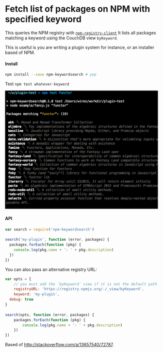 # Fetch list of packages on NPM with specified keyword

This queries the NPM registry with
[`npm-registry-client`](https://github.com/npm/npm-registry-client)
It lists all packages matching a keyword using the CouchDB view `byKeyword`.

This is useful is you are writing a plugin system for instance, or an
installer based of NPM.

#### Install

```sh
npm install --save npm-keywordsearch # yep
```

Test `npm test whatever-keyword`

[![example screenshot](example/fancyhipster.png)](example/fancy.js)


#### API

```js
var search = require('npm-keywordsearch')

search('my-plugin', function (error, packages) {
  packages.forEach(function (pkg) {
    console.log(pkg.name + ': ' + pkg.description)
  })
})
```

You can also pass an alternative registry URL:

```js
var opts = {
	// you must add the `byKeyword` view if it is not the default path
	registryURL: 'https://registry.npmjs.org/-/_view/byKeyword',
	keyword: 'my-plugin',
  debug: true
}

search(opts, function (error, packages) {
	packages.forEach(function (pkg) {
		console.log(pkg.name + ': ' + pkg.description)
	})
})
```

Based of http://stackoverflow.com/a/13657540/72787.
